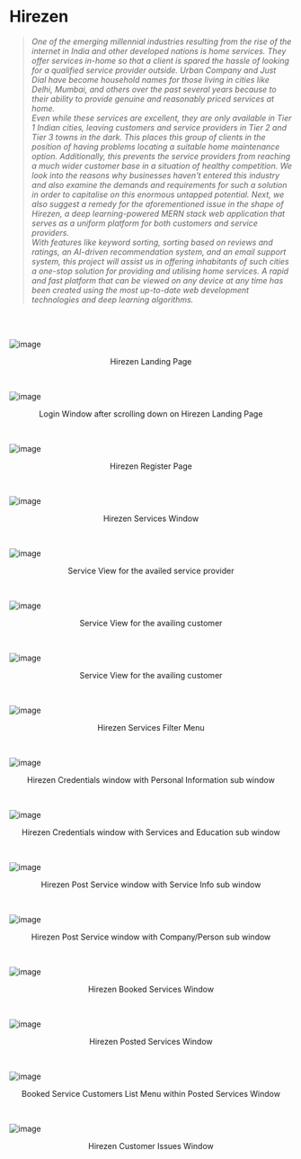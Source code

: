 # Hirezen

> *One of the emerging millennial industries resulting from the rise of the internet in India and other developed nations is home services. They offer services in-home so that a client is spared the hassle of looking for a qualified service provider outside. Urban Company and Just Dial have become household names for those living in cities like Delhi, Mumbai, and others over the past several years because to their ability to provide genuine and reasonably priced services at home.*
> <br/>
> *Even while these services are excellent, they are only available in Tier 1 Indian cities, leaving customers and service providers in Tier 2 and Tier 3 towns in the dark. This places this group of clients in the position of having problems locating a suitable home maintenance option. Additionally, this prevents the service providers from reaching a much wider customer base in a situation of healthy competition. We look into the reasons why businesses haven't entered this industry and also examine the demands and requirements for such a solution in order to capitalise on this enormous untapped potential. Next, we also suggest a remedy for the aforementioned issue in the shape of Hirezen, a deep learning-powered MERN stack web application that serves as a uniform platform for both customers and service providers.*
> <br/>
> *With features like keyword sorting, sorting based on reviews and ratings, an AI-driven recommendation system, and an email support system, this project will assist us in offering inhabitants of such cities a one-stop solution for providing and utilising home services. A rapid and fast platform that can be viewed on any device at any time has been created using the most up-to-date web development technologies and deep learning algorithms.*
<br/>
<br/>

![image](https://user-images.githubusercontent.com/71596140/186368776-97ee5234-e2d0-4cd7-9cdd-77473154d943.png)
<p align="center"> Hirezen Landing Page </p>
<br/>

![image](https://user-images.githubusercontent.com/71596140/186369099-944cbe88-4f81-43cd-95bc-d999db2fd088.png)
<p align="center"> Login Window after scrolling down on Hirezen Landing Page </p>
<br/>

![image](https://user-images.githubusercontent.com/71596140/186371242-dfdd5971-6a9e-4dce-a615-f577f4bf1c42.png)
<p align="center"> Hirezen Register Page </p>
<br/>

![image](https://user-images.githubusercontent.com/71596140/186371447-a3be5ada-9d0a-4b6c-8026-3536af1edaaa.png)
<p align="center"> Hirezen Services Window </p>
<br/>

![image](https://user-images.githubusercontent.com/71596140/186370411-6b680b41-b1f7-41e7-ad3c-4e0d78b1713b.png)
<p align="center"> Service View for the availed service provider </p>
<br/>

![image](https://user-images.githubusercontent.com/71596140/186370474-ba098f56-2661-4980-9e58-06e6bb3b1522.png)
<p align="center"> Service View for the availing customer </p>
<br/>

![image](https://user-images.githubusercontent.com/71596140/186370353-c19e6e34-8704-4a50-bae7-01b29c2b6a28.png)
<p align="center"> Service View for the availing customer </p>
<br/>

![image](https://user-images.githubusercontent.com/71596140/186370568-04143032-94c5-4d7a-b7f6-87eb6ad1e7f3.png)
<p align="center"> Hirezen Services Filter Menu </p>
<br/>

![image](https://user-images.githubusercontent.com/71596140/186369340-80d81e11-1985-4a35-8285-0999c3e0f3ce.png)
<p align="center"> Hirezen Credentials window with Personal Information sub window </p>
<br/>

![image](https://user-images.githubusercontent.com/71596140/186369775-cecbf6be-b2cc-417f-bb1c-5505edae69e0.png)
<p align="center"> Hirezen Credentials window with Services and Education sub window </p>
<br/>

![image](https://user-images.githubusercontent.com/71596140/186370179-d8ffa7eb-f3c8-478e-8728-691f978625c9.png)
<p align="center"> Hirezen Post Service window with Service Info sub window </p>
<br/>

![image](https://user-images.githubusercontent.com/71596140/186370280-1c0afe36-4f78-4071-a04c-16185784f8ad.png)
<p align="center"> Hirezen Post Service window with Company/Person sub window </p>
<br/>

![image](https://user-images.githubusercontent.com/71596140/186370878-b31f59cf-de67-4f90-b4d8-f4b6cc40770f.png)
<p align="center"> Hirezen Booked Services Window </p>
<br/>

![image](https://user-images.githubusercontent.com/71596140/186370929-357c574d-e615-446f-8f0c-fc4a0b48c023.png)
<p align="center"> Hirezen Posted Services Window </p>
<br/>

![image](https://user-images.githubusercontent.com/71596140/186371061-cbc619be-6357-4cec-b5e4-cedf611e259e.png)
<p align="center"> Booked Service Customers List Menu within Posted Services Window </p>
<br/>

![image](https://user-images.githubusercontent.com/71596140/186371165-5dc26da6-3723-49ea-a1c4-3863d2e3f9d2.png)
<p align="center"> Hirezen Customer Issues Window </p>
<br/>

